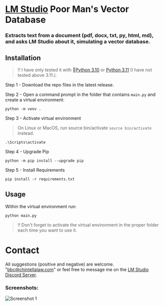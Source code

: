 # [LM Studio](https://github.com/lmstudio-ai) Poor Man's Vector Database

### Extracts text from a document (pdf, docx, txt, py, html, md), and asks LM Studio about it, simulating a vector database.

## Installation
> ‼️ I have only tested it with 🐍[Python 3.10](https://www.python.org/downloads/release/python-31011/) or [Python 3.11](https://www.python.org/downloads/release/python-3116/) (I have not tested above 3.11.).

Step 1 - Download the repo files in the latest release.

Step 2 - Open a command prompt in the folder that contains ```main.py``` and create a virtual environment:
```
python -m venv .
```

Step 3 - Activate virtual environment
  > On Linux or MacOS, run source bin/activate ```source bin/activate``` instead.
```
.\Scripts\activate
```

Step 4 - Upgrade Pip
```
python -m pip install --upgrade pip
```

Step 5 - Install Requirements
```
pip install -r requirements.txt
```

## Usage

Within the virtual environment run:
```
python main.py
```
> ‼️ Don't forget to activate the virtual environment in the proper folder each time you want to use it.

# Contact

All suggestions (positive and negative) are welcome.  "bbc@chintellalaw.com" or feel free to message me on the [LM Studio Discord Server](https://discord.gg/aPQfnNkxGC).

### Screenshots:

![Screenshot 1](https://github.com/BBC-Esq/Poor-Man-Vector-Database/blob/main/screenshot.png)
